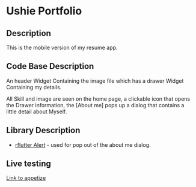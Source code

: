
 # Ushie Portfolio 
 
 ## Description
 This is the mobile version of my resume app.
 
 ## Code Base Description
 An header Widget Containing the image file which has a drawer Widget Containing my details.
 
 All Skill and image are seen on the home page, a clickable icon that opens the Drawer information, the [About me] pops up a dialog that contains a little detail about Myself. 
 
 ## Library Description
 - [rflutter Alert](https://pub.dev/packages/rflutter_alert) - used for pop out of the about me dialog.
 
 ## Live testing 
 [Link to appetize](https://appetize.io/app/7mjyuwqd2vzynitzuaoifila4u?device=pixel4&osVersion=11.0&scale=75)


